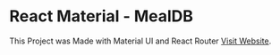 # React Material - MealDB

This Project was Made with Material UI and React Router [Visit Website](https://github.com/facebook/create-react-app).
